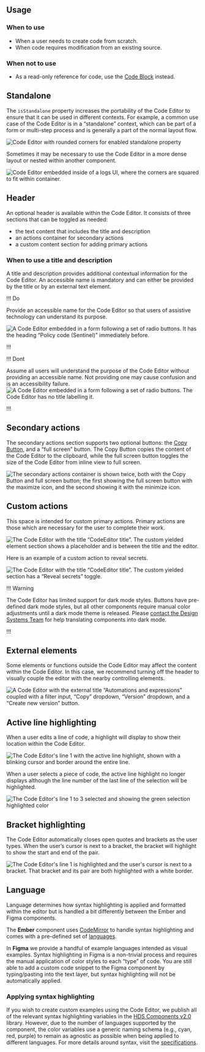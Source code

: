 ## Usage

### When to use

- When a user needs to create code from scratch.
- When code requires modification from an existing source.

### When not to use

- As a read-only reference for code, use the [Code Block](/components/code-block) instead.

## Standalone

The `isStandalone` property increases the portability of the Code Editor to ensure that it can be used in different contexts. For example, a common use case of the Code Editor is in a “standalone” context, which can be part of a form or multi-step process and is generally a part of the normal layout flow.

![Code Editor with rounded corners for enabled standalone property](/assets/components/code-editor/code-editor-rounded-standalone.png)

Sometimes it may be necessary to use the Code Editor in a more dense layout or nested within another component.

![Code Editor embedded inside of a logs UI, where the corners are squared to fit within container.](/assets/components/code-editor/code-editor-block-level.png)

## Header

An optional header is available within the Code Editor. It consists of three sections that can be toggled as needed:

- the text content that includes the title and description
- an actions container for secondary actions
- a custom content section for adding primary actions

### When to use a title and description

A title and description provides additional contextual information for the Code Editor. An accessible name is mandatory and can either be provided by the title or by an external text element.

!!! Do

Provide an accessible name for the Code Editor so that users of assistive technology can understand its purpose.

![A Code Editor embedded in a form following a set of radio buttons. It has the heading “Policy code (Sentinel)” immediately before.](/assets/components/code-editor/code-editor-external-do-accessible-name.png)

!!!

!!! Dont

Assume all users will understand the purpose of the Code Editor without providing an accessible name. Not providing one may cause confusion and is an accessibility failure.
![A Code Editor embedded in a form following a set of radio buttons. The Code Editor has no title labelling it.](/assets/components/code-editor/code-editor-dont-external-accessible-name.png)

!!!

## Secondary actions

The secondary actions section supports two optional buttons: the [Copy Button](/components/copy/button), and a “full screen” button. The Copy Button copies the content of the Code Editor to the clipboard, while the full screen button toggles the size of the Code Editor from inline view to full screen.

![The secondary actions container is shown twice, both with the Copy Button and full screen button; the first showing the full screen button with the maximize icon, and the second showing it with the minimize icon.](/assets/components/code-editor/code-editor-secondary-actions.png)

## Custom actions

This space is intended for custom primary actions. Primary actions are those which are necessary for the user to complete their work.

![The Code Editor with the title “CodeEditor title”. The custom yielded element section shows a placeholder and is between the title and the editor.](/assets/components/code-editor/code-editor-yielded-actions-placeholder.png)

Here is an example of a custom action to reveal secrets.

![The Code Editor with the title “CodeEditor title”. The custom yielded section has a “Reveal secrets” toggle.](/assets/components/code-editor/code-editor-primary-yielded-actions.png)


!!! Warning

The Code Editor has limited support for dark mode styles. Buttons have pre-defined dark mode styles, but all other components require manual color adjustments until a dark mode theme is released. Please [contact the Design Systems Team](about/support) for help translating components into dark mode.

!!!

## External elements

Some elements or functions outside the Code Editor may affect the content within the Code Editor. In this case, we recommend turning off the header to visually couple the editor with the nearby controlling elements.

![A Code Editor with the external title “Automations and expressions” coupled with a filter input, “Copy” dropdown, “Version” dropdown, and a “Create new version” button.](/assets/components/code-editor/code-editor-external-functions.png)


## Active line highlighting

When a user edits a line of code, a highlight will display to show their location within the Code Editor.

![The Code Editor's line 1 with the active line highlight, shown with a blinking cursor and border around the entire line.](/assets/components/code-editor/code-editor-code-active-line.png)

When a user selects a piece of code, the active line highlight no longer displays although the line number of the last line of the selection will be highlighted.

![The Code Editor's line 1 to 3 selected and showing the green selection highlighted color](/assets/components/code-editor/code-editor-line-selection.png)

## Bracket highlighting

The Code Editor automatically closes open quotes and brackets as the user types. When the user’s cursor is next to a bracket, the bracket will highlight to show the start and end of the pair.

![The Code Editor's line 1 is highlighted and the user's cursor is next to a bracket. That bracket and its pair are both highlighted with a white border.](/assets/components/code-editor/code-editor-bracket-highlighting.png)

## Language

Language determines how syntax highlighting is applied and formatted within the editor but is handled a bit differently between the Ember and Figma components.

The **Ember** component uses [CodeMirror](https://codemirror.net/) to handle syntax highlighting and comes with a pre-defined set of [languages](/components/code-editor?tab=code#language-1).

In **Figma** we provide a handful of example languages intended as visual examples. Syntax highlighting in Figma is a non-trivial process and requires the manual application of color styles to each “type” of code. You are still able to add a custom code snippet to the Figma component by typing/pasting into the text layer, but syntax highlighting will not be automatically applied.

### Applying syntax highlighting

If you wish to create custom examples using the Code Editor, we publish all of the relevant syntax highlighting variables in the [HDS Components v2.0](https://www.figma.com/design/iweq3r2Pi8xiJfD9e6lOhF/HDS-Components-v2.0?node-id=67166-37020&t=gWdKy44MzTP4cTRo-1) library. However, due to the number of languages supported by the component, the color variables use a generic naming schema (e.g., cyan, red, purple) to remain as agnostic as possible when being applied to different languages.
For more details around syntax, visit the [specifications](/components/code-editor?tab=specifications).
